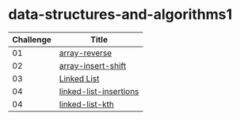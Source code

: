 # data-structures-and-algorithms1


Challenge | Title |
| ----------- | ----------- |
| 01 | [array-reverse](array-reverse/README.md) |
| 02 | [array-insert-shift](array-insert-shift/README.md) |
| 03 | [Linked List](linked-list/README.md) |
| 04 | [linked-list-insertions](linked-list-insertions/README.md) |
| 04 | [linked-list-kth](linked-list-kth/README.md) |